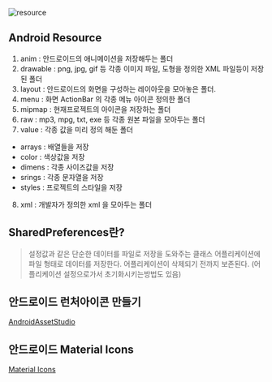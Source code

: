 ![resource](https://user-images.githubusercontent.com/21700482/48313344-5c6e8180-e5fe-11e8-9168-61dcb640e569.jpg)

## Android Resource
1. anim : 안드로이드의 애니메이션을 저장해두는 폴더
2. drawable : png, jpg, gif 등 각종 이미지 파일, 도형을 정의한 XML 파일등이 저장된 폴더 
3. layout : 안드로이드의 화면을 구성하는 레이아웃을 모아놓은 폴더. 
4. menu : 화면 ActionBar 의 각종 메뉴 아이콘 정의한 폴더
5. mipmap : 현재프로젝트의 아이콘을 저장하는 폴더
6. raw : mp3, mpg, txt, exe 등 각종 원본 파일을 모아두는 폴더
7. value : 각종 값을 미리 정의 해둔 폴더
 - arrays : 배열들을 저장
 - color : 색상값을 저장
 - dimens : 각종 사이즈값을 저장
 - srings : 각종 문자열을 저장
 - styles : 프로젝트의 스타일을 저장
8. xml : 개발자가 정의한 xml 을 모아두는 폴더

## SharedPreferences란?
> 설정값과 같은 단순한 데이터를 파일로 저장을 도와주는 클래스
> 어플리케이션에 파일 형태로 데이터를 저장한다.
> 어플리케이션이 삭제되기 전까지 보존된다. (어플리케이션 설정으로가서 초기화시키는방법도 있음)

## 안드로이드 런처아이콘 만들기
[AndroidAssetStudio](https://romannurik.github.io/AndroidAssetStudio/index.html)

## 안드로이드 Material Icons
[Material Icons](https://material.io/tools/icons/?style=baseline)


